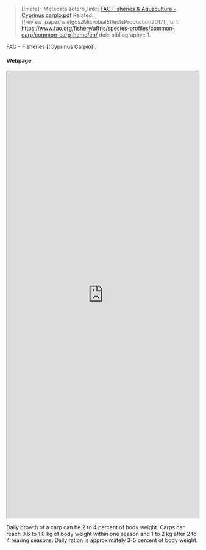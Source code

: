 

> [!meta]- Metadata
> zotero_link:: [FAO Fisheries &amp; Aquaculture - Cyprinus carpio.pdf](zotero://select/library/items/3UF6X87R)
> Related:: [[review_paper/wielgoszMicrobialEffectsProduction2017]], 
> url:: https://www.fao.org/fishery/affris/species-profiles/common-carp/common-carp-home/en/
> doi:: 
> bibliography:: 1.

FAO - Fisheries [[Cyprinus Carpio]].


#### Webpage
<iframe src="
https://www.fao.org/fishery/affris/species-profiles/common-carp/common-carp-home/en/"style="height:30%;width:100%; aspect-ratio: 16 / 10"></iframe>



Daily growth of a carp can be 2 to 4 percent of body weight. Carps can reach 0.6 to 1.0 kg of body weight within one season and 1 to 2 kg after 2 to 4 rearing seasons. Daily ration is approximately 3-5 percent of body weight.